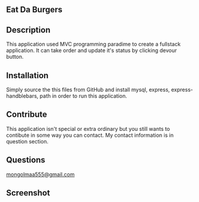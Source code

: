 ## Eat Da Burgers

## Description

This application used MVC programming paradime to create a fullstack application. It can take order and update it's status by clicking devour button. 

## Installation

Simply source the this files from GitHub and install mysql, express, express-handblebars, path in order to run this application. 

## Contribute

This application isn't special or extra ordinary but you still wants to contibute in some way you can contact. My contact information is in question section.

## Questions

mongolmaa555@gmail.com

## Screenshot
